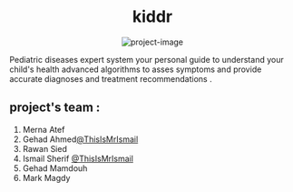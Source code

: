 <h1 align="center" id="title">kiddr</h1>

<p align="center"><img src="https://github.com/mernaatef28/kiddr/blob/main/assets/kiddrphoto.png?raw=true" alt="project-image"></p>

<p id="description"> Pediatric diseases expert system 
  your personal guide to understand your child's health 
  advanced algorithms to asses symptoms and provide accurate diagnoses and treatment recommendations .
</p>

<h2>project's team :</h2>

1) Merna Atef
2) Gehad Ahmed[@ThisIsMrIsmail](https://github.com/gehaddd)
3) Rawan Sied
4) Ismail Sherif [@ThisIsMrIsmail](https://github.com/ThisIsMrIsmail/)
5) Gehad Mamdouh
6) Mark Magdy
